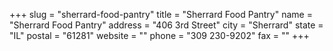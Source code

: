 +++
slug = "sherrard-food-pantry"
title = "Sherrard Food Pantry"
name = "Sherrard Food Pantry"
address = "406 3rd Street"
city = "Sherrard"
state = "IL"
postal = "61281"
website = ""
phone = "309 230-9202"
fax = ""
+++
